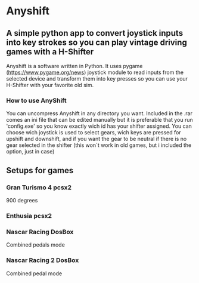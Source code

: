 # Anyshift
## A simple python app to convert joystick inputs into key strokes so you can play vintage driving games with a H-Shifter

Anyshift is a software written in Python. It uses pygame (https://www.pygame.org/news) joystick  module to read inputs from the selected device and transform them into key presses so you can use your  
H-Shifter with your favorite old sim.

### How to use AnyShift

You can uncompress Anyshift in any directory you want. Included in the .rar comes an ini file that can be edited manually but it is preferable that you run 'config.exe' so you know exactly wich id has your shifter assigned. You can choose wich joystick is used to select gears, wich keys are pressed for upshift and downshift, and if you want the gear to be neutral if there is no gear selected in the shifter (this won´t work in old games, but i included the option, just in case) 


## Setups for games

### Gran Turismo 4 pcsx2

900 degrees

### Enthusia pcsx2

### Nascar Racing DosBox

Combined pedals mode


### Nascar Racing 2 DosBox

Combined pedal mode


